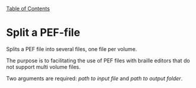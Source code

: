 [Table of Contents](toc.md)

# Split a PEF-file #
Splits a PEF file into several files, one file per volume.

The purpose is to facilitating the use of PEF files with braille editors that do not support multi volume files.

Two arguments are required: _path to input file_ and _path to output folder_.